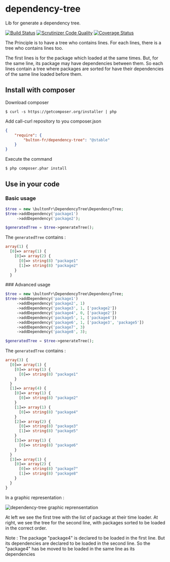 # dependency-tree
Lib for generate a dependency tree.

[![Build Status](https://travis-ci.org/bulton-fr/dependency-tree.svg?branch=master)](https://travis-ci.org/bulton-fr/dependency-tree) [![Scrutinizer Code Quality](https://scrutinizer-ci.com/g/bulton-fr/dependency-tree/badges/quality-score.png?b=master)](https://scrutinizer-ci.com/g/bulton-fr/dependency-tree/?branch=master) [![Coverage Status](https://coveralls.io/repos/github/bulton-fr/dependency-tree/badge.svg?branch=master)](https://coveralls.io/github/bulton-fr/dependency-tree?branch=master)

The Principle is to have a tree who contains lines. For each lines, there is a tree who contains lines too.

The first lines is for the package which loaded at the same times. But, for the same line, its package may have dependencies between them. So each lines contain a tree where packages are sorted for have their dependencies of the same line loaded before them.

## Install with composer

Download composer
```
$ curl -s https://getcomposer.org/installer | php
```

Add call-curl repository to you composer.json
```json
{
    "require": {
        "bulton-fr/dependency-tree": "@stable"
    }
}
```

Execute the command
```
$ php composer.phar install
```

## Use in your code
### Basic usage
```php
$tree = new \bultonFr\DependencyTree\DependencyTree;
$tree->addDependency('package1')
     ->addDependency('package2');

$generatedTree = $tree->generateTree();
```
The `generatedTree` contains :
```php
array(1) {
  [0]=> array(1) {
    [0]=> array(2) {
      [0]=> string(8) "package1"
      [1]=> string(8) "package2"
    }
  }
```

### Advanced usage
```php
$tree = new \bultonFr\DependencyTree\DependencyTree;
$tree->addDependency('package1')
     ->addDependency('package2', 1)
     ->addDependency('package3', 1, ['package2'])
     ->addDependency('package4', 0, ['package2'])
     ->addDependency('package5', 1, ['package4'])
     ->addDependency('package6', 1, ['package3', 'package5'])
     ->addDependency('package7', 3)
     ->addDependency('package8', 3);

$generatedTree = $tree->generateTree();
```

The `generatedTree` contains :
```php
array(3) {
  [0]=> array(1) {
    [0]=> array(1) {
      [0]=> string(8) "package1"
    }
  }
  [1]=> array(4) {
    [0]=> array(1) {
      [0]=> string(8) "package2"
    }
    [1]=> array(1) {
      [0]=> string(8) "package4"
    }
    [2]=> array(2) {
      [0]=> string(8) "package3"
      [1]=> string(8) "package5"
    }
    [3]=> array(1) {
      [0]=> string(8) "package6"
    }
  }
  [3]=> array(1) {
    [0]=> array(2) {
      [0]=> string(8) "package7"
      [1]=> string(8) "package8"
    }
  }
}
```

In a graphic representation : 

![dependency-tree graphic reprensentation](https://projects.bulton.fr/dependency-tree/github-readme-graphic.png)

At left we see the first tree with the list of package at their time loader.
At right, we see the tree for the second line, with packages sorted to be loaded in the correct order.

Note : 
The package "package4" is declared to be loaded in the first line. But its dependencies are declared to be loaded in the second line. So the "package4" has be moved to be loaded in the same line as its dependencies
